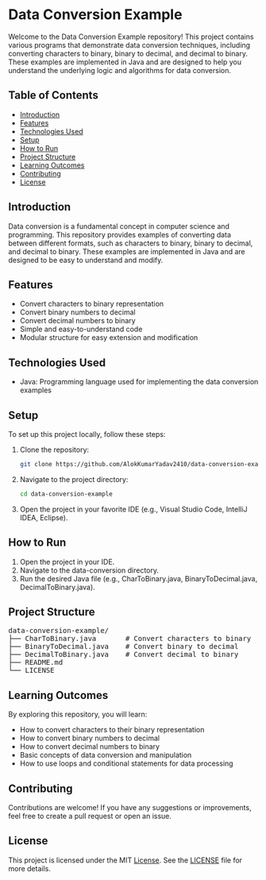 # Data Conversion Example

Welcome to the Data Conversion Example repository! This project contains various programs that demonstrate data conversion techniques, including converting characters to binary, binary to decimal, and decimal to binary. These examples are implemented in Java and are designed to help you understand the underlying logic and algorithms for data conversion.

## Table of Contents

- [Introduction](#introduction)
- [Features](#features)
- [Technologies Used](#technologies-used)
- [Setup](#setup)
- [How to Run](#how-to-run)
- [Project Structure](#project-structure)
- [Learning Outcomes](#learning-outcomes)
- [Contributing](#contributing)
- [License](#license)

## Introduction

Data conversion is a fundamental concept in computer science and programming. This repository provides examples of converting data between different formats, such as characters to binary, binary to decimal, and decimal to binary. These examples are implemented in Java and are designed to be easy to understand and modify.

## Features

- Convert characters to binary representation
- Convert binary numbers to decimal
- Convert decimal numbers to binary
- Simple and easy-to-understand code
- Modular structure for easy extension and modification

## Technologies Used

- Java: Programming language used for implementing the data conversion examples

## Setup

To set up this project locally, follow these steps:

1. Clone the repository:
   ```sh
   git clone https://github.com/AlokKumarYadav2410/data-conversion-examples.git

2. Navigate to the project directory:
   ```sh
   cd data-conversion-example
   
3. Open the project in your favorite IDE (e.g., Visual Studio Code, IntelliJ IDEA, Eclipse).

## How to Run
1. Open the project in your IDE.
2. Navigate to the data-conversion directory.
3. Run the desired Java file (e.g., CharToBinary.java, BinaryToDecimal.java, DecimalToBinary.java).

## Project Structure

<pre>
data-conversion-example/
├── CharToBinary.java       # Convert characters to binary
├── BinaryToDecimal.java    # Convert binary to decimal
├── DecimalToBinary.java    # Convert decimal to binary
├── README.md
└── LICENSE
</pre>

## Learning Outcomes
By exploring this repository, you will learn:

- How to convert characters to their binary representation
- How to convert binary numbers to decimal
- How to convert decimal numbers to binary
- Basic concepts of data conversion and manipulation
- How to use loops and conditional statements for data processing

## Contributing
Contributions are welcome! If you have any suggestions or improvements, feel free to create a pull request or open an issue.

## License
This project is licensed under the MIT [License](https://github.com/AlokKumarYadav2410/data-conversion-examples/blob/0baad9c9f1c9012639e03a56a220225a673741b7/LICENSE). See the [LICENSE](https://github.com/AlokKumarYadav2410/data-conversion-examples/blob/0baad9c9f1c9012639e03a56a220225a673741b7/LICENSE) file for more details.
